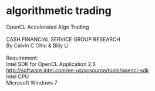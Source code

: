 algorithmetic trading
====

OpenCL Accelerated Algo Trading
<br/><br/>
CASH FINANCIAL SERVICE GROUP RESEARCH<br/>
By Calvin C Chiu & Billy Li
<br/><br/>
Requirement: <br/>
Intel SDK for OpenCL Application 2.6<br/>
http://software.intel.com/en-us/vcsource/tools/opencl-sdk <br/>
Intel CPU</br>
Microsoft Windows 7</br>
